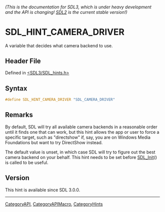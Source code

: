 ###### (This is the documentation for SDL3, which is under heavy development and the API is changing! [SDL2](https://wiki.libsdl.org/SDL2/) is the current stable version!)
# SDL_HINT_CAMERA_DRIVER

A variable that decides what camera backend to use.

## Header File

Defined in [<SDL3/SDL_hints.h>](https://github.com/libsdl-org/SDL/blob/main/include/SDL3/SDL_hints.h)

## Syntax

```c
#define SDL_HINT_CAMERA_DRIVER "SDL_CAMERA_DRIVER"
```

## Remarks

By default, SDL will try all available camera backends in a reasonable
order until it finds one that can work, but this hint allows the app or
user to force a specific target, such as "directshow" if, say, you are on
Windows Media Foundations but want to try DirectShow instead.

The default value is unset, in which case SDL will try to figure out the
best camera backend on your behalf. This hint needs to be set before
[SDL_Init](SDL_Init)() is called to be useful.

## Version

This hint is available since SDL 3.0.0.

----
[CategoryAPI](CategoryAPI), [CategoryAPIMacro](CategoryAPIMacro), [CategoryHints](CategoryHints)


